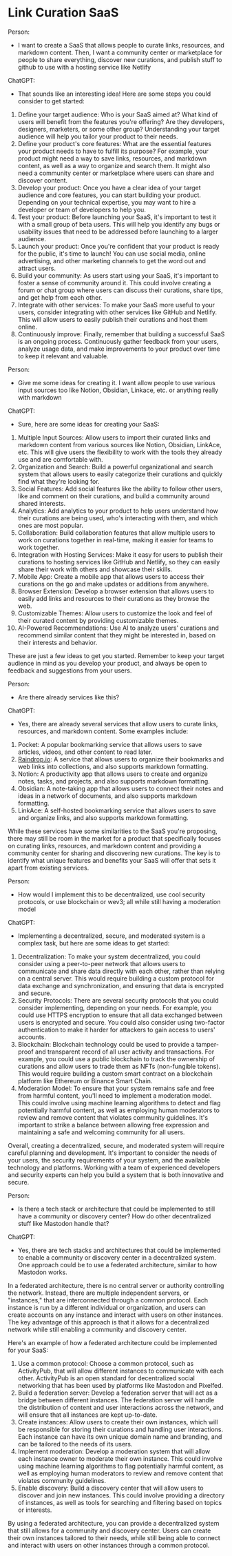 # Link Curation SaaS

Person:

- I want to create a SaaS that allows people to curate links, resources, and markdown content. Then, I want a community center or marketplace for people to share everything, discover new curations, and publish stuff to github to use with a hosting service like Netlify

ChatGPT:

- That sounds like an interesting idea! Here are some steps you could consider to get started:
1. Define your target audience: Who is your SaaS aimed at? What kind of users will benefit from the features you're offering? Are they developers, designers, marketers, or some other group? Understanding your target audience will help you tailor your product to their needs.
2. Define your product's core features: What are the essential features your product needs to have to fulfill its purpose? For example, your product might need a way to save links, resources, and markdown content, as well as a way to organize and search them. It might also need a community center or marketplace where users can share and discover content.
3. Develop your product: Once you have a clear idea of your target audience and core features, you can start building your product. Depending on your technical expertise, you may want to hire a developer or team of developers to help you.
4. Test your product: Before launching your SaaS, it's important to test it with a small group of beta users. This will help you identify any bugs or usability issues that need to be addressed before launching to a larger audience.
5. Launch your product: Once you're confident that your product is ready for the public, it's time to launch! You can use social media, online advertising, and other marketing channels to get the word out and attract users.
6. Build your community: As users start using your SaaS, it's important to foster a sense of community around it. This could involve creating a forum or chat group where users can discuss their curations, share tips, and get help from each other.
7. Integrate with other services: To make your SaaS more useful to your users, consider integrating with other services like GitHub and Netlify. This will allow users to easily publish their curations and host them online.
8. Continuously improve: Finally, remember that building a successful SaaS is an ongoing process. Continuously gather feedback from your users, analyze usage data, and make improvements to your product over time to keep it relevant and valuable.

Person:

- Give me some ideas for creating it. I want allow people to use various input sources too like Notion, Obsidian, Linkace, etc. or anything really with markdown

ChatGPT:

- Sure, here are some ideas for creating your SaaS:
1. Multiple Input Sources: Allow users to import their curated links and markdown content from various sources like Notion, Obsidian, LinkAce, etc. This will give users the flexibility to work with the tools they already use and are comfortable with.
2. Organization and Search: Build a powerful organizational and search system that allows users to easily categorize their curations and quickly find what they're looking for.
3. Social Features: Add social features like the ability to follow other users, like and comment on their curations, and build a community around shared interests.
4. Analytics: Add analytics to your product to help users understand how their curations are being used, who's interacting with them, and which ones are most popular.
5. Collaboration: Build collaboration features that allow multiple users to work on curations together in real-time, making it easier for teams to work together.
6. Integration with Hosting Services: Make it easy for users to publish their curations to hosting services like GitHub and Netlify, so they can easily share their work with others and showcase their skills.
7. Mobile App: Create a mobile app that allows users to access their curations on the go and make updates or additions from anywhere.
8. Browser Extension: Develop a browser extension that allows users to easily add links and resources to their curations as they browse the web.
9. Customizable Themes: Allow users to customize the look and feel of their curated content by providing customizable themes.
10. AI-Powered Recommendations: Use AI to analyze users' curations and recommend similar content that they might be interested in, based on their interests and behavior.

These are just a few ideas to get you started. Remember to keep your target audience in mind as you develop your product, and always be open to feedback and suggestions from your users.

Person:

- Are there already services like this?

ChatGPT:

- Yes, there are already several services that allow users to curate links, resources, and markdown content. Some examples include:
1. Pocket: A popular bookmarking service that allows users to save articles, videos, and other content to read later.
2. [Raindrop.io](http://raindrop.io/): A service that allows users to organize their bookmarks and web links into collections, and also supports markdown formatting.
3. Notion: A productivity app that allows users to create and organize notes, tasks, and projects, and also supports markdown formatting.
4. Obsidian: A note-taking app that allows users to connect their notes and ideas in a network of documents, and also supports markdown formatting.
5. LinkAce: A self-hosted bookmarking service that allows users to save and organize links, and also supports markdown formatting.

While these services have some similarities to the SaaS you're proposing, there may still be room in the market for a product that specifically focuses on curating links, resources, and markdown content and providing a community center for sharing and discovering new curations. The key is to identify what unique features and benefits your SaaS will offer that sets it apart from existing services.

Person:

- How would I implement this to be decentralized, use cool security protocols, or use blockchain or wev3; all while still having a moderation model

ChatGPT:

- Implementing a decentralized, secure, and moderated system is a complex task, but here are some ideas to get started:
1. Decentralization: To make your system decentralized, you could consider using a peer-to-peer network that allows users to communicate and share data directly with each other, rather than relying on a central server. This would require building a custom protocol for data exchange and synchronization, and ensuring that data is encrypted and secure.
2. Security Protocols: There are several security protocols that you could consider implementing, depending on your needs. For example, you could use HTTPS encryption to ensure that all data exchanged between users is encrypted and secure. You could also consider using two-factor authentication to make it harder for attackers to gain access to users' accounts.
3. Blockchain: Blockchain technology could be used to provide a tamper-proof and transparent record of all user activity and transactions. For example, you could use a public blockchain to track the ownership of curations and allow users to trade them as NFTs (non-fungible tokens). This would require building a custom smart contract on a blockchain platform like Ethereum or Binance Smart Chain.
4. Moderation Model: To ensure that your system remains safe and free from harmful content, you'll need to implement a moderation model. This could involve using machine learning algorithms to detect and flag potentially harmful content, as well as employing human moderators to review and remove content that violates community guidelines. It's important to strike a balance between allowing free expression and maintaining a safe and welcoming community for all users.

Overall, creating a decentralized, secure, and moderated system will require careful planning and development. It's important to consider the needs of your users, the security requirements of your system, and the available technology and platforms. Working with a team of experienced developers and security experts can help you build a system that is both innovative and secure.

Person:

- Is there a tech stack or architecture that could be implemented to still have a community or discovery center? How do other decentralized stuff like Mastodon handle that?

ChatGPT:

- Yes, there are tech stacks and architectures that could be implemented to enable a community or discovery center in a decentralized system. One approach could be to use a federated architecture, similar to how Mastodon works.

In a federated architecture, there is no central server or authority controlling the network. Instead, there are multiple independent servers, or "instances," that are interconnected through a common protocol. Each instance is run by a different individual or organization, and users can create accounts on any instance and interact with users on other instances. The key advantage of this approach is that it allows for a decentralized network while still enabling a community and discovery center.

Here's an example of how a federated architecture could be implemented for your SaaS:

1. Use a common protocol: Choose a common protocol, such as ActivityPub, that will allow different instances to communicate with each other. ActivityPub is an open standard for decentralized social networking that has been used by platforms like Mastodon and Pixelfed.
2. Build a federation server: Develop a federation server that will act as a bridge between different instances. The federation server will handle the distribution of content and user interactions across the network, and will ensure that all instances are kept up-to-date.
3. Create instances: Allow users to create their own instances, which will be responsible for storing their curations and handling user interactions. Each instance can have its own unique domain name and branding, and can be tailored to the needs of its users.
4. Implement moderation: Develop a moderation system that will allow each instance owner to moderate their own instance. This could involve using machine learning algorithms to flag potentially harmful content, as well as employing human moderators to review and remove content that violates community guidelines.
5. Enable discovery: Build a discovery center that will allow users to discover and join new instances. This could involve providing a directory of instances, as well as tools for searching and filtering based on topics or interests.

By using a federated architecture, you can provide a decentralized system that still allows for a community and discovery center. Users can create their own instances tailored to their needs, while still being able to connect and interact with users on other instances through a common protocol.